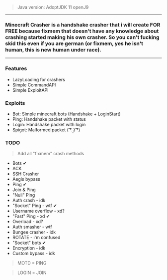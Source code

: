 > Java version: AdoptJDK 11 openJ9
---

### Minecraft Crasher is a handshake crasher that i will create FOR FREE because fixmem that doesn't have any knowledge about crashing started making his own crasher. So you can't fucking skid this even if you are german (or fixmem, yes he isn't human, this is new human under race).

---

### Features
- LazyLoading for crashers
- Simple CommandAPI
- Simple ExploitAPI

### Exploits
- Bot: Simple minecraft bots (Handshake + LoginStart)
- Ping: Handshake packet with status
- Login: Handshake packet with login
- Spigot: Malformed packet ( ͡° ͜ʖ ͡°)

### TODO
> Add all "fixmem" crash methods
- Bots ✔
- ACK
- SSH Crasher 
- Aegis bypass
- Ping ✔
- Join & Ping
- "Null" Ping
- Auth crash - idk
- "Socket" Ping - wtf ✔
- Username overflow - xd?
- "Fast" Ping - xd ✔
- Overload - xd?
- Auth smasher - wtf
- Bungee crasher - idk
- ROTATE - i'm confused
- "Socket" bots ✔
- Encryption - idk
- Custom bypass - idk

> MOTD = PING

> LOGIN = JOIN

